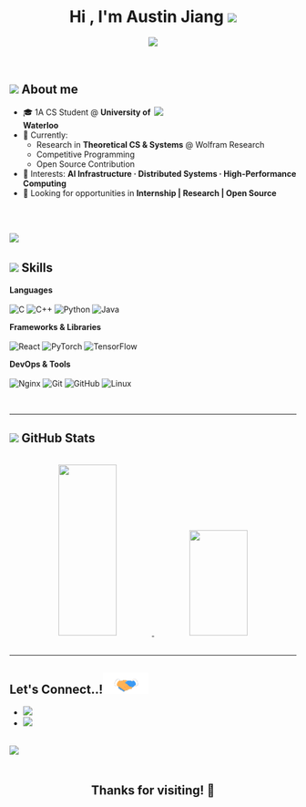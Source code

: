 <h1 align="center"><b>Hi , I'm Austin Jiang </b><img src="https://media.giphy.com/media/hvRJCLFzcasrR4ia7z/giphy.gif" width="35"></h1>

<p align="center">
  <a href="https://github.com/DenverCoder1/readme-typing-svg">
    <img src="https://readme-typing-svg.herokuapp.com?font=Time+New+Roman&color=cyan&size=25&center=true&vCenter=true&width=600&height=100&lines=CS+Student+@+University+of+Waterloo;Research+in+Theoretical+CS+%26+Systems;Competitive+Programmer;Open+Source+Contributor;AI+Infra+%7C+Distributed+Systems+%7C+HPC">
  </a>
</p>

<br>

## <img src="https://media.giphy.com/media/WUlplcMpOCEmTGBtBW/giphy.gif" width="40"> **About me**

<img align="right" src="https://media.giphy.com/media/ZVik7pBtu9dNS/giphy.gif" width="250">

- 🎓 1A CS Student @ **University of Waterloo**  
- 🔬 Currently:  
  - Research in **Theoretical CS & Systems** @ Wolfram Research  
  - Competitive Programming  
  - Open Source Contribution  
- 🌱 Interests: **AI Infrastructure · Distributed Systems · High-Performance Computing**  
- 🔭 Looking for opportunities in **Internship | Research | Open Source**

<br><br>

<img src="https://user-images.githubusercontent.com/73097560/115834477-dbab4500-a447-11eb-908a-139a6edaec5c.gif"><br>

## <img src="https://media2.giphy.com/media/QssGEmpkyEOhBCb7e1/giphy.gif" width="25"> <b>Skills</b>

<p align="center">

**Languages**  
<br>
![C](https://img.shields.io/badge/C-%232370ED.svg?style=for-the-badge&logo=c&logoColor=white)
![C++](https://img.shields.io/badge/C++-%2300599C.svg?style=for-the-badge&logo=c%2B%2B&logoColor=white)
![Python](https://img.shields.io/badge/Python-%2314354C.svg?style=for-the-badge&logo=python&logoColor=white)
![Java](https://img.shields.io/badge/Java-%23ED8B00.svg?style=for-the-badge&logo=java&logoColor=white)  

**Frameworks & Libraries**  
<br>
![React](https://img.shields.io/badge/React-%2320232a.svg?style=for-the-badge&logo=react&logoColor=%2361DAFB)
![PyTorch](https://img.shields.io/badge/PyTorch-%23EE4C2C.svg?style=for-the-badge&logo=pytorch&logoColor=white)
![TensorFlow](https://img.shields.io/badge/TensorFlow-%23FF6F00.svg?style=for-the-badge&logo=tensorflow&logoColor=white)  

**DevOps & Tools**  
<br>
![Nginx](https://img.shields.io/badge/Nginx-%23009639.svg?style=for-the-badge&logo=nginx&logoColor=white)
![Git](https://img.shields.io/badge/Git-%23F05033.svg?style=for-the-badge&logo=git&logoColor=white)
![GitHub](https://img.shields.io/badge/GitHub-%23121011.svg?style=for-the-badge&logo=github&logoColor=white)
![Linux](https://img.shields.io/badge/Linux-FCC624?style=for-the-badge&logo=linux&logoColor=black)  

</p>

<br>

-----

## <img src="https://media.giphy.com/media/iY8CRBdQXODJSCERIr/giphy.gif" width="35"><b> GitHub Stats </b>
<br>

<div align="center">

<a href="https://github.com/AustinBoyuJiang">
  <img src="https://github-readme-stats.vercel.app/api?username=AustinBoyuJiang&include_all_commits=true&count_private=true&show_icons=true&line_height=24&title_color=7A7ADB&icon_color=2234AE&text_color=D3D3D3&bg_color=0,000000,130F40" width="45%" height="300"/>
  <img src="https://github-readme-stats.vercel.app/api/top-langs?username=AustinBoyuJiang&show_icons=true&locale=en&layout=compact&line_height=24&title_color=7A7ADB&icon_color=2234AE&text_color=D3D3D3&bg_color=0,000000,130F40" width="45%" height="185"/>
</a>

</div>

<br>

-----

## <b> Let's Connect..!</b><img src="https://github.com/0xAbdulKhalid/0xAbdulKhalid/raw/main/assets/mdImages/handshake.gif" width="80">

<ul>
<li>
<a href="https://www.linkedin.com/in/austinjiang" target="_blank">
<img src="https://img.shields.io/badge/linkedin:  AustinJiang-%2300acee.svg?color=405DE6&style=for-the-badge&logo=linkedin&logoColor=white"/>
</a>
</li>

<li>
<a href="mailto:austinboyujiang@gmail.com" target="_blank">
<img src="https://img.shields.io/badge/gmail:  austinboyujiang-%23EA4335.svg?style=for-the-badge&logo=gmail&logoColor=white" />
</a>
</li>
</ul>

<br>
<img src="https://user-images.githubusercontent.com/73097560/115834477-dbab4500-a447-11eb-908a-139a6edaec5c.gif">
<br><br>

<div align='center'>

## <b>Thanks for visiting! 🚀</b>

</div>
